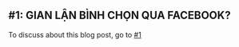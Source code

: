 ## #1: GIAN LẬN BÌNH CHỌN QUA FACEBOOK? 

To discuss about this blog post, go to [#1](https://github.com/ngxson/blog-comments/issues/1)

<!-- {"issue":1} -->